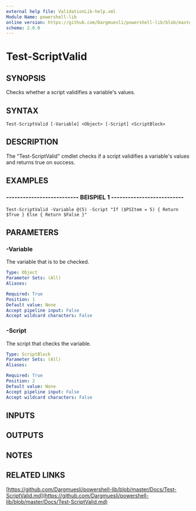 ```yaml
---
external help file: ValidationLib-help.xml
Module Name: powershell-lib
online version: https://github.com/Dargmuesli/powershell-lib/blob/master/Docs/Test-ScriptValid.md
schema: 2.0.0
---
```


# Test-ScriptValid

## SYNOPSIS
Checks whether a script validifies a variable's values.

## SYNTAX

```
Test-ScriptValid [-Variable] <Object> [-Script] <ScriptBlock>
```

## DESCRIPTION
The "Test-ScriptValid" cmdlet checks if a script validifies a variable's values and returns true on success.

## EXAMPLES

### -------------------------- BEISPIEL 1 --------------------------
```
Test-ScriptValid -Variable @(5) -Script "If ($PSItem = 5) { Return $True } Else { Return $False }"
```

## PARAMETERS

### -Variable
The variable that is to be checked.

```yaml
Type: Object
Parameter Sets: (All)
Aliases: 

Required: True
Position: 1
Default value: None
Accept pipeline input: False
Accept wildcard characters: False
```

### -Script
The script that checks the variable.

```yaml
Type: ScriptBlock
Parameter Sets: (All)
Aliases: 

Required: True
Position: 2
Default value: None
Accept pipeline input: False
Accept wildcard characters: False
```

## INPUTS

## OUTPUTS

## NOTES

## RELATED LINKS

[https://github.com/Dargmuesli/powershell-lib/blob/master/Docs/Test-ScriptValid.md](https://github.com/Dargmuesli/powershell-lib/blob/master/Docs/Test-ScriptValid.md)

